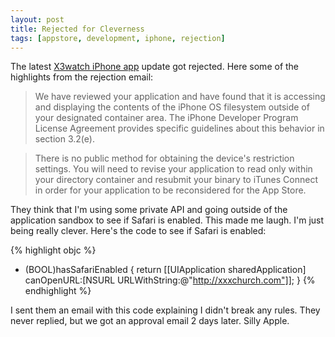 ```yaml
---
layout: post
title: Rejected for Cleverness
tags: [appstore, development, iphone, rejection]
---
```


The latest [X3watch iPhone app](http://x3watch.com/) update got rejected. Here some of the highlights from the rejection email:

> We have reviewed your application and have found that it is accessing and displaying the contents of the iPhone OS filesystem outside of your designated container area.  The iPhone Developer Program License Agreement provides specific guidelines about this behavior in section 3.2(e).

<!-- silly markdown -->

> There is no public method for obtaining the device's restriction settings.
You will need to revise your application to read only within your directory container and resubmit your binary to iTunes Connect in order for your application to be reconsidered for the App Store.

They think that I'm using some private API and going outside of the application sandbox to see if Safari is enabled. This made me laugh. I'm just being really clever. Here's the code to see if Safari is enabled:

{% highlight objc %}
+ (BOOL)hasSafariEnabled {
    return [[UIApplication sharedApplication] canOpenURL:[NSURL URLWithString:@"http://xxxchurch.com"]];
}
{% endhighlight %}

I sent them an email with this code explaining I didn't break any rules. They never replied, but we got an approval email 2 days later. Silly Apple.
